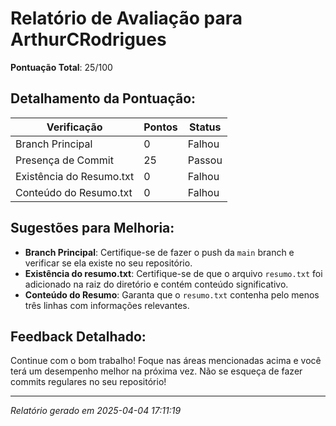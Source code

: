 
# Relatório de Avaliação para ArthurCRodrigues

**Pontuação Total**: 25/100

## Detalhamento da Pontuação:

| Verificação               | Pontos | Status |
| ------------------------- | ------ | ------ |
| Branch Principal          | 0     | Falhou |
| Presença de Commit        | 25     | Passou |
| Existência do Resumo.txt  | 0     | Falhou |
| Conteúdo do Resumo.txt    | 0     | Falhou |


## Sugestões para Melhoria:
- **Branch Principal**: Certifique-se de fazer o push da `main` branch e verificar se ela existe no seu repositório.
- **Existência do resumo.txt**: Certifique-se de que o arquivo `resumo.txt` foi adicionado na raiz do diretório e contém conteúdo significativo.
- **Conteúdo do Resumo**: Garanta que o `resumo.txt` contenha pelo menos três linhas com informações relevantes.

## Feedback Detalhado:

Continue com o bom trabalho! Foque nas áreas mencionadas acima e você terá um desempenho melhor na próxima vez. Não se esqueça de fazer commits regulares no seu repositório!


---

*Relatório gerado em 2025-04-04 17:11:19*
    